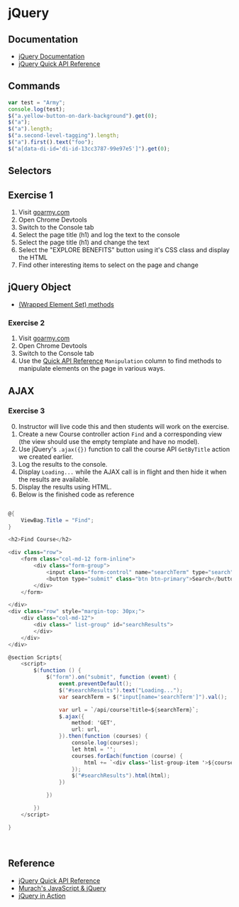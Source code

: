 # jQuery

## Documentation

- [jQuery Documentation](https://learn.jquery.com/about-jquery/how-jquery-works/)
- [jQuery Quick API Reference](https://oscarotero.com/jquery/)

## Commands

```js
var test = "Army";
console.log(test);
$("a.yellow-button-on-dark-background").get(0);
$("a");
$("a").length;
$("a.second-level-tagging").length;
$("a").first().text("foo");
$("a[data-di-id='di-id-13cc3787-99e97e5']").get(0);
```

## Selectors

## Exercise 1

1. Visit [goarmy.com](https://www.goarmy.com/)
2. Open Chrome Devtools
3. Switch to the Console tab
4. Select the page title (h1) and log the text to the console
5. Select the page title (h1) and change the text
6. Select the "EXPLORE BENEFITS" button using it's CSS class and display the HTML
7. Find other interesting items to select on the page and change

## jQuery Object

- [(Wrapped Element Set) methods](https://learn.jquery.com/using-jquery-core/jquery-object/)

### Exercise 2

1. Visit [goarmy.com](https://www.goarmy.com/)
2. Open Chrome Devtools
3. Switch to the Console tab
4. Use the [Quick API Reference](https://oscarotero.com/jquery/) `Manipulation` column to find methods to manipulate elements on the page in various ways.

## AJAX

### Exercise 3

0. Instructor will live code this and then students will work on the exercise.
1. Create a new Course controller action `Find` and a corresponding view (the view should use the empty template and have no model).
1. Use jQuery's `.ajax({})` function to call the course API `GetByTitle` action we created earlier.
1. Log the results to the console.
1. Display `Loading...` while the AJAX call is in flight and then hide it when the results are available.
1. Display the results using HTML.
1. Below is the finished code as reference

```cs

@{
    ViewBag.Title = "Find";
}

<h2>Find Course</h2>

<div class="row">
    <form class="col-md-12 form-inline">
        <div class="form-group">
            <input class="form-control" name="searchTerm" type="search" placeholder="Course Title" />
            <button type="submit" class="btn btn-primary">Search</button>
        </div>
    </form>

</div>
<div class="row" style="margin-top: 30px;">
    <div class="col-md-12">
        <div class=" list-group" id="searchResults">
        </div>
    </div>
</div>

@section Scripts{
    <script>
        $(function () {
            $("form").on("submit", function (event) {
                event.preventDefault();
                $("#searchResults").text("Loading...");
                var searchTerm = $("input[name='searchTerm']").val();

                var url = `/api/course?title=${searchTerm}`;
                $.ajax({
                    method: 'GET',
                    url: url,
                }).then(function (courses) {
                    console.log(courses);
                    let html = '';
                    courses.forEach(function (course) {
                        html += `<div class='list-group-item '>${course.Title}</div>`;
                    });
                    $("#searchResults").html(html);
                })

            })

        })
    </script>

}
```

<br>

## Reference

- [jQuery Quick API Reference](https://oscarotero.com/jquery/)
- [Murach's JavaScript & jQuery](https://www.murach.com/shop/murach-s-javascript-and-jquery-4th-edition-detail)
- [jQuery in Action](https://www.manning.com/books/jquery-in-action-third-edition)
